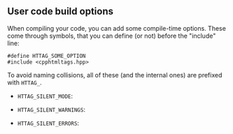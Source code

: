## User code build options

When compiling your code, you can add some compile-time options.
These come through symbols, that you can define (or not) before the "include" line:

```
#define HTTAG_SOME_OPTION
#include <cpphtmltags.hpp>
```

To avoid naming collisions, all of these (and the internal ones) are prefixed with `HTTAG_`.

- `HTTAG_SILENT_MODE`:

- `HTTAG_SILENT_WARNINGS`:

- `HTTAG_SILENT_ERRORS`:

